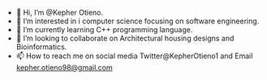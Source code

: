- 👋 Hi, I’m @Kepher Otieno.
- 👀 I’m interested in i computer science focusing on software engineering.
- 🌱 I’m currently learning C++ programming language.
- 💞️ I’m looking to collaborate on Architectural housing designs and Bioinformatics.
- 📫 How to reach me on social media Twitter@KepherOtieno1 and Email kepher.otieno98@gmail.com

<!---
Kepher/Kepher is a ✨ special ✨ repository because its `README.md` (this file) appears on your GitHub profile.
You can click the Preview link to take a look at your changes.
--->
